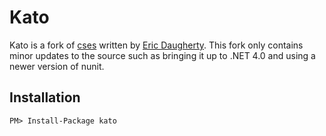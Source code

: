 Kato
=============

Kato is a fork of [cses](http://www.ericdaugherty.com/dev/cses) written by [Eric Daugherty](http://www.ericdaugherty.com). This fork only contains minor updates to the source such as bringing it up to .NET 4.0 and using a newer version of nunit.

Installation
------------

    PM> Install-Package kato